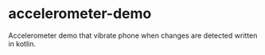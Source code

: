 # accelerometer-demo

Accelerometer demo that vibrate phone when changes are detected written in 
kotlin.
